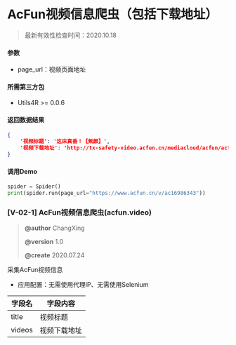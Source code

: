 # AcFun视频信息爬虫（包括下载地址）

> 最新有效性检查时间：2020.10.18

#### 参数

* page_url：视频页面地址

#### 所需第三方包

* Utils4R >= 0.0.6

#### 返回数据结果

```json
{
	'视频标题': '这床真香！【紫颜】',
	'视频下载地址': 'http://tx-safety-video.acfun.cn/mediacloud/acfun/acfun_video/BEI7FLXo9B-3APsUS5me1SI_ARzJ3xSHKGF_swFZ03UGhHN3W3-W6K6GvzH1Yyps.mp4?pkey=AAI6StIzW0mvB760uxP4-6xrKNC3v6zdcbL5NmpdnWPHVkX0k_MyclVvcWNGsjj4QZD9MThVr241kjtyB9KFjkCk3quzb7uc8KZ8MtNEr5SxbHiC3-VtdkUUkyKnFkH6jPJB_mWSRaUqbRhrgiDpa7w1jRgfteT1eneYnwHxaIVUzrAIvzbTtPwFVPf2b0do0DYkdRsveJvxckfamTHEZ3AAf0t-jZt9vY1rDlTSD8uwx9v-pg0Zo88rw5qSmxCFOSh4mLtJytBf0C7ABqWdYCqS_gx2PAE1Y9DsMsAdPTn3fQ'
}
```

#### 调用Demo

```python
spider = Spider()
print(spider.run(page_url="https://www.acfun.cn/v/ac16986343"))
```



### [V-02-1] AcFun视频信息爬虫(acfun.video)

> **@author** ChangXing
>
> **@version** 1.0
>
> **@create** 2020.07.24

采集AcFun视频信息

* 应用配置：无需使用代理IP、无需使用Selenium

| 字段名 | 字段内容     |
| ------ | ------------ |
| title  | 视频标题     |
| videos | 视频下载地址 |

### 